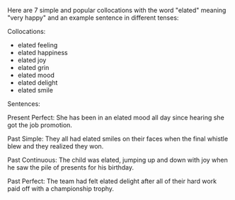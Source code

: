 Here are 7 simple and popular collocations with the word "elated" meaning "very happy" and an example sentence in different tenses:

Collocations:  

- elated feeling
- elated happiness
- elated joy
- elated grin 
- elated mood
- elated delight  
- elated smile

Sentences: 

Present Perfect: 
She has been in an elated mood all day since hearing she got the job promotion.  

Past Simple:
They all had elated smiles on their faces when the final whistle blew and they realized they won.

Past Continuous: 
The child was elated, jumping up and down with joy when he saw the pile of presents for his birthday.

Past Perfect:
The team had felt elated delight after all of their hard work paid off with a championship trophy.